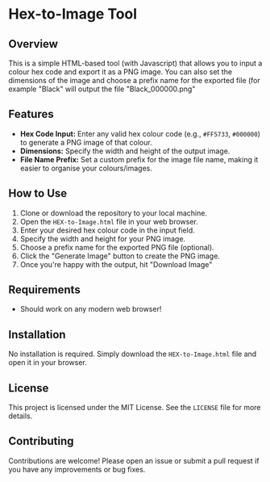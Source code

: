 # Hex-to-Image Tool

## Overview

This is a simple HTML-based tool (with Javascript) that allows you to input a colour hex code and export it as a PNG image. You can also set the dimensions of the image and choose a prefix name for the exported file (for example "Black" will output the file "Black_000000.png"

## Features

- **Hex Code Input:** Enter any valid hex colour code (e.g., `#FF5733`, `#000000`) to generate a PNG image of that colour.
- **Dimensions:** Specify the width and height of the output image.
- **File Name Prefix:** Set a custom prefix for the image file name, making it easier to organise your colours/images.

## How to Use

1. Clone or download the repository to your local machine.
2. Open the `HEX-to-Image.html` file in your web browser.
3. Enter your desired hex colour code in the input field.
4. Specify the width and height for your PNG image.
5. Choose a prefix name for the exported PNG file (optional).
6. Click the "Generate Image" button to create the PNG image.
7. Once you're happy with the output, hit "Download Image"

## Requirements

- Should work on any modern web browser!

## Installation

No installation is required. Simply download the `HEX-to-Image.html` file and open it in your browser.

## License

This project is licensed under the MIT License. See the `LICENSE` file for more details.

## Contributing

Contributions are welcome! Please open an issue or submit a pull request if you have any improvements or bug fixes.
